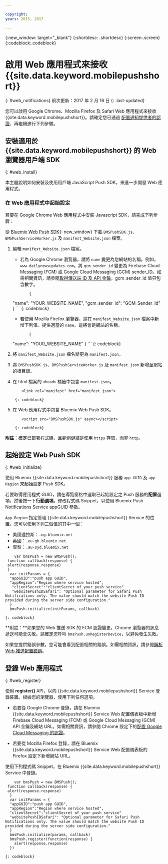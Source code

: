 ```yaml
---

copyright:
years: 2015, 2017

---
```


{:new_window: target="_blank"}
{:shortdesc: .shortdesc}
{:screen:.screen}
{:codeblock:.codeblock}

# 啟用 Web 應用程式來接收 {{site.data.keyword.mobilepushshort}}
{: #web_notifications}
前次更新：2017 年 2 月 16 日
{: .last-updated}

您可以啟用 Google Chrome、Mozilla Firefox 及 Safari Web 應用程式來接收 {{site.data.keyword.mobilepushshort}}。請確定您已通過
[配置通知提供者的認證](t__main_push_config_provider.html)，再繼續進行下列步驟。

## 安裝適用於 {{site.data.keyword.mobilepushshort}} 的 Web 瀏覽器用戶端 SDK
{: #web_install}

本主題說明如何安裝及使用用戶端 JavaScript Push SDK，來進一步開發 Web 應用程式。

### 在 Web 應用程式中起始設定

若要在 Google Chrome Web 應用程式中安裝 Javascript SDK，請完成下列步驟：

從 [Bluemix Web Push SDK](https://codeload.github.com/ibm-bluemix-mobile-services/bms-clientsdk-javascript-webpush/zip/master){: new_window} 下載 `BMSPushSDK.js`、`BMSPushServiceWorker.js` 及 `manifest_Website.json` 檔案。

1. 編輯 `manifest_Website.json` 檔案。
	- 若為 Google Chrome 瀏覽器，請將 `name` 變更為您網站的名稱。例如，`www.dailynewsupdates.com`。將 `gcm_sender_id` 變更為 Firebase Cloud Messaging (FCM) 或 Google Cloud Messaging (GCM) sender_ID。如需相關資訊，請參閱[取得傳送端 ID 及 API 金鑰](t_push_provider_android.html)。gcm_sender_id 值只包含數字。

		```
			{
	"name": "YOUR_WEBSITE_NAME",
  			"gcm_sender_id": "GCM_Sender_Id"
			 }
		```
    		{: codeblock}
 
	- 若使用 Mozilla Firefox 瀏覽器，請在 `manifest_Website.json` 檔案中新增下列值。提供適當的 `name`。這將會是網站的名稱。

		```
			{ 
	"name": "YOUR_WEBSITE_NAME"
			 }
		```
    		{: codeblock}

2. 將 `manifest_Website.json` 檔名變更為 `manifest.json`。
3. 將 `BMSPushSDK.js`、`BMSPushServiceWorker.js` 及 `manifest.json` 新增至網站的根目錄。
3. 在 html 檔案的 `<head>` 標籤中包含 `manifest.json`。
	```
		<link rel="manifest" href="manifest.json">
	```
    	{: codeblock}
4. 在 Web 應用程式中包含 Bluemix Web Push SDK。
	```
		<script src="BMSPushSDK.js" async></script>
	```
    	{: codeblock}

**附註**：確定已部署程式碼，且範例鏈結是使用 `https` 存取，而非 `http`。 

## 起始設定 Web Push SDK 
{: #web_initialize}

使用 Bluemix {{site.data.keyword.mobilepushshort}} 服務 `app GUID` 及 `app Region` 來起始設定 Push SDK。  

若要取得應用程式 GUID，請在導覽窗格中選取已起始設定之 Push 服務的**配置**選項，然後按一下**行動選項**。修改程式碼 Snippet，以使用 Bluemix Push Notifications Service appGUID 參數。

`App Region` 指定管理 {{site.data.keyword.mobilepushshort}} Service 的位置。您可以使用下列三個值的其中一個：

 - 美國達拉斯：`.ng.bluemix.net`
 - 英國：`.eu-gb.bluemix.net`
 - 雪梨：`.au-syd.bluemix.net`

```
	var bmsPush = new BMSPush();
 function callback(response) {
 alert(response.response)
 }
  var initParams = {
  "appGUID":"push app GUID",
  "appRegion":"Region where service hosted",
   "clientSecret":"clientSecret of your push service"
   "websitePushIDSafari": "Optional parameter for Safari Push Notifications only. The value should match the website Push ID provided during the server side configuration."
  }
  bmsPush.initialize(initParams, callback)
```
	{: codeblock}

**附註：**如果您的 Web 推送 SDK 的 FCM 認證變更，Chrome 瀏覽器的訊息遞送可能會失敗。請確定您呼叫 `bmsPush.unRegisterDevice`，以避免發生失敗。

如果您提供錯誤參數，您可能會看到配置相關的錯誤。如需相關資訊，請參閱[解析 Web 推送配置錯誤](troubleshooting_config_errors.html)。

## 登錄 Web 應用程式
{: #web_register}

使用 **register()** API，以向 {{site.data.keyword.mobilepushshort}} Service 登錄裝置。根據您的瀏覽器，使用下列任何選項。

- 若要從 Google Chrome 登錄，請在 Bluemix {{site.data.keyword.mobilepushshort}} Service Web 配置儀表板中新增 Firebase Cloud Messaging (FCM) 或 Google Cloud Messaging (GCM) API 金鑰及網站 URL。如需相關資訊，請參閱 Chrome 設定下的[配置 Google Cloud Messaging 的認證](t_push_provider_android.html)。

- 若要從 Mozilla Firefox 登錄，請在 Bluemix {{site.data.keyword.mobilepushshort}} Service Web 配置儀表板的 Firefox 設定下新增網站 URL。

使用下列程式碼 Snippet，在 Bluemix {{site.data.keyword.mobilepushshort}} Service 中登錄。

```
	var bmsPush = new BMSPush();
 function callback(response) {
 alert(response.response)
  }
  var initParams = {
  "appGUID":"push app GUID",
  "appRegion":"Region where service hosted",
  "clientSecret":"clientSecret of your push service"
  "websitePushIDSafari": "Optional parameter for Safari Push Notifications only. The value should match the website Push ID provided during the server side configuration."
  }
  bmsPush.initialize(params, callback)
  bmsPush.register(function(response) {
    alert(response.response)
  })
```
    {: codeblock}






